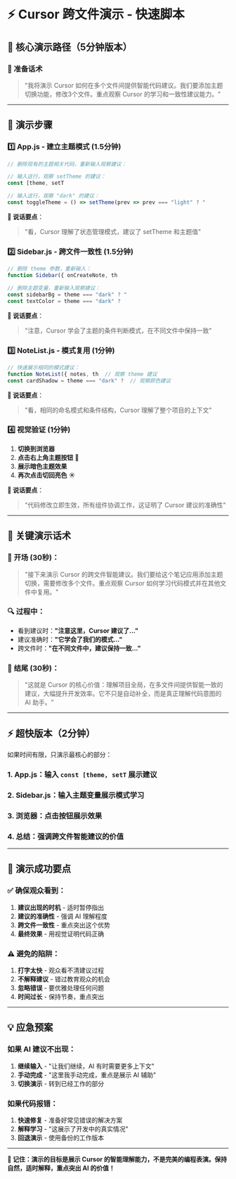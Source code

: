 # ⚡ Cursor 跨文件演示 - 快速脚本

## 🎯 核心演示路径（5分钟版本）

### 📝 准备话术
> "我将演示 Cursor 如何在多个文件间提供智能代码建议。我们要添加主题切换功能，修改3个文件。重点观察 Cursor 的学习和一致性建议能力。"

---

## 🚀 演示步骤

### 1️⃣ **App.js - 建立主题模式** (1.5分钟)

```javascript
// 删除现有的主题相关代码，重新输入观察建议：

// 输入这行，观察 setTheme 的建议：
const [theme, setT

// 输入这行，观察 "dark" 的建议：
const toggleTheme = () => setTheme(prev => prev === "light" ? "
```

**💬 说话要点**：
> "看，Cursor 理解了状态管理模式，建议了 setTheme 和主题值"

### 2️⃣ **Sidebar.js - 跨文件一致性** (1.5分钟)

```javascript
// 删除 theme 参数，重新输入：
function Sidebar({ onCreateNote, th

// 删除主题变量，重新输入观察建议：
const sidebarBg = theme === "dark" ? "
const textColor = theme === "dark" ? 
```

**💬 说话要点**：
> "注意，Cursor 学会了主题的条件判断模式，在不同文件中保持一致"

### 3️⃣ **NoteList.js - 模式复用** (1分钟)

```javascript
// 快速展示相同的模式建议：
function NoteList({ notes, th  // 观察 theme 建议
const cardShadow = theme === "dark" ?  // 观察颜色建议
```

**💬 说话要点**：
> "看，相同的命名模式和条件结构，Cursor 理解了整个项目的上下文"

### 4️⃣ **视觉验证** (1分钟)

1. **切换到浏览器**
2. **点击右上角主题按钮** 🌙
3. **展示暗色主题效果**
4. **再次点击切回亮色** ☀️

**💬 说话要点**：
> "代码修改立即生效，所有组件协调工作，这证明了 Cursor 建议的准确性"

---

## 🎤 关键演示话术

### 📢 **开场 (30秒)**：
> "接下来演示 Cursor 的跨文件智能建议。我们要给这个笔记应用添加主题切换，需要修改多个文件。重点观察 Cursor 如何学习代码模式并在其他文件中复用。"

### 🔍 **过程中**：
- 看到建议时：**"注意这里，Cursor 建议了..."**
- 建议准确时：**"它学会了我们的模式..."**  
- 跨文件时：**"在不同文件中，建议保持一致..."**

### 🎯 **结尾 (30秒)**：
> "这就是 Cursor 的核心价值：理解项目全局，在多文件间提供智能一致的建议，大幅提升开发效率。它不只是自动补全，而是真正理解代码意图的 AI 助手。"

---

## ⚡ 超快版本（2分钟）

如果时间有限，只演示最核心的部分：

### 1. **App.js**：输入 `const [theme, setT` 展示建议
### 2. **Sidebar.js**：输入主题变量展示模式学习
### 3. **浏览器**：点击按钮展示效果
### 4. **总结**：强调跨文件智能建议的价值

---

## 🎯 演示成功要点

### ✅ **确保观众看到**：
1. **建议出现的时机** - 适时暂停指出
2. **建议的准确性** - 强调 AI 理解程度
3. **跨文件一致性** - 重点突出这个优势
4. **最终效果** - 用视觉证明代码正确

### ⚠️ **避免的陷阱**：
1. **打字太快** - 观众看不清建议过程
2. **不解释建议** - 错过教育观众的机会
3. **忽略错误** - 要优雅处理任何问题
4. **时间过长** - 保持节奏，重点突出

---

## 💡 应急预案

### 如果 AI 建议不出现：
1. **继续输入** - "让我们继续，AI 有时需要更多上下文"
2. **手动完成** - "这里我手动完成，重点是展示 AI 辅助"
3. **切换演示** - 转到已经工作的部分

### 如果代码报错：
1. **快速修复** - 准备好常见错误的解决方案
2. **解释学习** - "这展示了开发中的真实情况"
3. **回退演示** - 使用备份的工作版本

---

**🎯 记住：演示的目标是展示 Cursor 的智能理解能力，不是完美的编程表演。保持自然，适时解释，重点突出 AI 的价值！** 